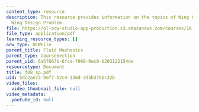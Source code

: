 ```yaml
---
content_type: resource
description: This resource provides information on the topics of Wing Geometry and
  Wing Design Problem.
file: https://ol-ocw-studio-app-production.s3.amazonaws.com/courses/16-01-unified-engineering-i-ii-iii-iv-fall-2005-spring-2006/5dc2ae739ef7b2c4136d3d5b379bc32b_f08_sp.pdf
file_type: application/pdf
learning_resource_types: []
ocw_type: OCWFile
parent_title: Fluid Mechanics
parent_type: CourseSection
parent_uid: 6a5f667b-6fca-f068-0ec8-b203122154de
resourcetype: Document
title: f08_sp.pdf
uid: 5dc2ae73-9ef7-b2c4-136d-3d5b379bc32b
video_files:
  video_thumbnail_file: null
video_metadata:
  youtube_id: null
---
```


